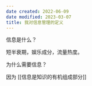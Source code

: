 ```yaml
---
date created: 2022-06-09
date modified: 2023-03-07
title: 我对信息管理的定义
---
```


信息是什么？

短半衰期，娱乐成分，流量热度。

为什么需要信息？

因为 [[信息是知识的有机组成部分]]
